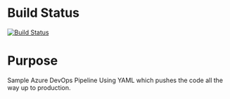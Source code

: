 # Build Status

[![Build Status](https://dev.azure.com/theToDoCompany/theToDoApplication/_apis/build/status/venura9.azure-devops-yaml?branchName=master)](https://dev.azure.com/theToDoCompany/theToDoApplication/_build/latest?definitionId=8&branchName=master)

# Purpose
Sample Azure DevOps Pipeline Using YAML which pushes the code all the way up to production. 
